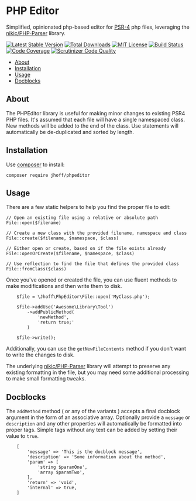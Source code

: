 PHP Editor
==============

Simplified, opinionated php-based editor for [PSR-4](https://www.php-fig.org/psr/psr-4/) php files, leveraging the [nikic/PHP-Parser](https://github.com/nikic/PHP-Parser) library.

[![Latest Stable Version](https://img.shields.io/github/release/jhoff/phpeditor.svg?style=flat-square)](https://packagist.org/packages/jhoff/phpeditor)
[![Total Downloads](https://img.shields.io/packagist/dt/jhoff/phpeditor.svg?style=flat-square)](https://packagist.org/packages/jhoff/phpeditor)
[![MIT License](https://img.shields.io/packagist/l/jhoff/phpeditor.svg?style=flat-square)](https://packagist.org/packages/jhoff/phpeditor)
[![Build Status](https://scrutinizer-ci.com/g/jhoff/phpeditor/badges/build.png?b=master)](https://scrutinizer-ci.com/g/jhoff/phpeditor/build-status/master)
[![Code Coverage](https://scrutinizer-ci.com/g/jhoff/phpeditor/badges/coverage.png?b=master)](https://scrutinizer-ci.com/g/jhoff/phpeditor/?branch=master)
[![Scrutinizer Code Quality](https://scrutinizer-ci.com/g/jhoff/phpeditor/badges/quality-score.png?b=master)](https://scrutinizer-ci.coem/g/jhoff/phpeditor/?branch=master)

<!-- MarkdownTOC autolink="true" autoanchor="true" bracket="round" -->

- [About](#about)
- [Installation](#installation)
- [Usage](#usage)
- [Docblocks](#docblocks)

<!-- /MarkdownTOC -->

<a id="about"></a>
## About

The PHPEditor library is useful for making minor changes to existing PSR4 PHP files. It's assumed that each file will have a single namespaced class. New methods will be added to the end of the class. Use statements will automatically be de-duplicated and sorted by length.

<a id="installation"></a>
## Installation

Use [composer](https://getcomposer.org/) to install:

    composer require jhoff/phpeditor

<a id="usage"></a>
## Usage

There are a few static helpers to help you find the proper file to edit:

```
// Open an existing file using a relative or absolute path
File::open($filename)

// Create a new class with the provided filename, namespace and class
File::create($filename, $namespace, $class)

// Either open or create, based on if the file exists already
File::openOrCreate($filename, $namespace, $class)

// Use reflection to find the file that defines the provided class
File::fromClass($class)
```

Once you've opened or created the file, you can use fluent methods to make modifications and then write them to disk.

```phpon
    $file = \Jhoff\PhpEditor\File::open('MyClass.php');

    $file->addUse('Awesome\Library\Tool')
        ->addPublicMethod(
            'newMethod',
            'return true;'
        )

    $file->write();
```

Additionally, you can use the `getNewFileContents` method if you don't want to write the changes to disk.

The underlying [nikic/PHP-Parser](https://github.com/nikic/PHP-Parser) library will attempt to preserve any existing formatting in the file, but you may need some additional processing to make small formatting tweaks.

<a id="docblocks"></a>
## Docblocks

The `addMethod` method ( or any of the variants ) accepts a final docblock argument in the form of an associative array. Optionally provide a `message` or `description` and any other properties will automatically be formatted into proper tags. Simple tags without any text can be added by setting their value to `true`.

```phpon
    [
        'message' => 'This is the docblock message',
        'description' => 'Some information about the method',
        'param' => [
            'string $paramOne',
            'array $paramTwo',
        ],
        'return' => 'void',
        'internal' => true,
    ]
```
